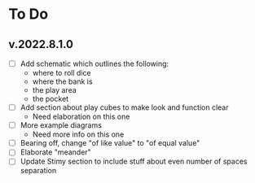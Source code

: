 # To Do

## v.2022.8.1.0
- [ ] Add schematic which outlines the following:
    - where to roll dice
    - where the bank is
    - the play area
    - the pocket
- [ ] Add section about play cubes to make look and function clear
    - Need elaboration on this one
- [ ] More example diagrams
    - Need more info on this one
- [ ] Bearing off, change "of like value" to "of equal value"
- [ ] Elaborate "meander"
- [ ] Update Stimy section to include stuff about even number of spaces separation